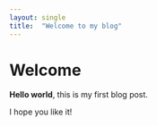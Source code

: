 ```yaml
---
layout: single
title:  "Welcome to my blog"
---
```


# Welcome

**Hello world**, this is my first blog post.

I hope you like it!
